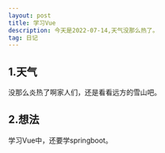 ```yaml
---
layout: post
title: 学习Vue
description: 今天是2022-07-14,天气没那么热了。
tag: 日记
---
```


## 1.天气
没那么炎热了啊家人们，还是看看远方的雪山吧。

## 2.想法
学习Vue中，还要学springboot。
